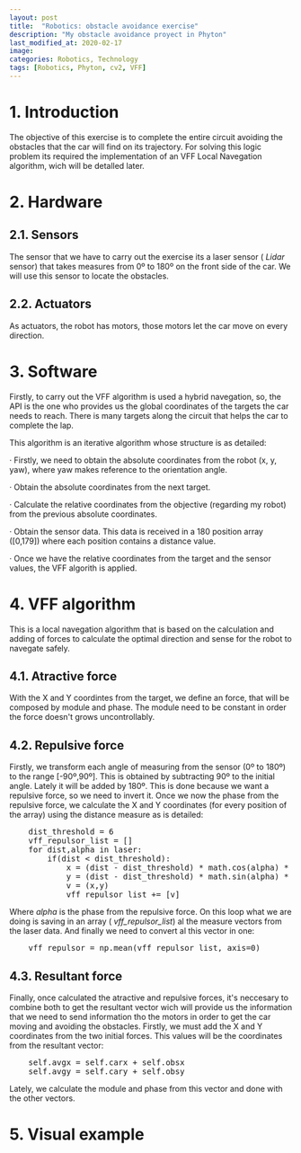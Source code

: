```yaml
---
layout: post
title:  "Robotics: obstacle avoidance exercise"
description: "My obstacle avoidance proyect in Phyton"
last_modified_at: 2020-02-17
image:
categories: Robotics, Technology
tags: [Robotics, Phyton, cv2, VFF]
---
```


# 1. Introduction
The objective of this exercise is to complete the entire circuit avoiding the obstacles that the car will find on its trajectory.
For solving this logic problem its required the implementation of an VFF Local Navegation algorithm, wich will be detalled later.

# 2. Hardware
## 2.1. Sensors
The sensor that we have to carry out the exercise its a laser sensor (<em> Lidar </em> sensor) that takes measures from 0º to 180º on the front side of the car. We will use this sensor to locate the obstacles.

## 2.2. Actuators
As actuators, the robot has motors, those motors let the car move on every direction.

# 3. Software
Firstly, to carry out the VFF algorithm is used a hybrid navegation, so, the API is the one who provides us the global coordinates of the targets the car needs to reach. There is many targets along the circuit that helps the car to complete the lap.

This algorithm is an iterative algorithm whose structure is as detailed:

<p>
    · Firstly, we need to obtain the absolute coordinates from the robot (x, y, yaw), where yaw makes reference to the orientation angle.
</p>
<p>
    · Obtain the absolute coordinates from the next target.
</p>
<p>
    · Calculate the relative coordinates from the objective (regarding my robot) from the previous absolute coordinates.
</p>
<p>
    · Obtain the sensor data. This data is received in a 180 position array ([0,179]) where each position contains a distance value.
 </p>
 <p>
    · Once we have the relative coordinates from the target and the sensor values, the VFF algorith is applied.
  </p>
  
# 4. VFF algorithm
This is a local navegation algorithm that is based on the calculation and adding of forces to calculate the optimal direction and sense for the robot to navegate safely.

## 4.1. Atractive force
With the X and Y coordintes from the target, we define an force, that will be composed by module and phase. The module need to be constant in order the force doesn't grows uncontrollably.

## 4.2. Repulsive force
Firstly, we transform each angle of measuring from the sensor (0º to 180º) to the range [-90º,90º]. This is obtained by subtracting 90º to the initial angle. Lately it will be added by 180º. This is done because we want a repulsive force, so we need to invert it. Once we now the phase from the repulsive force, we calculate the X and Y coordinates (for every position of the array) using the distance measure as is detailed:

<pre>
    dist_threshold = 6
    vff_repulsor_list = []
    for dist,alpha in laser:
        if(dist < dist_threshold):
            x = (dist - dist_threshold) * math.cos(alpha) * -1
            y = (dist - dist_threshold) * math.sin(alpha) * -1
            v = (x,y)
            vff_repulsor_list += [v]
</pre>
Where <em> alpha </em> is the phase from the repulsive force. On this loop what we are doing is saving in an array (<em> vff_repulsor_list</em>) al the measure vectors from the laser data. And finally we need to convert al this vector in one:

<pre>
    vff_repulsor = np.mean(vff_repulsor_list, axis=0)
</pre>

## 4.3. Resultant force
Finally, once calculated the atractive and repulsive forces, it's neccesary to combine both to get the resultant vector wich will provide us the information that we need to send information tho the motors in order to get the car moving and avoiding the obstacles.
Firstly, we must add the X and Y coordinates from the two initial forces. This values will be the coordinates from the resultant vector:
<pre>
    self.avgx = self.carx + self.obsx
    self.avgy = self.cary + self.obsy
</pre>
Lately, we calculate the module and phase from this vector and done with the other vectors.

# 5. Visual example

